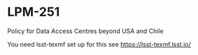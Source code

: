 # LPM-251
Policy for Data Access Centres beyond USA and Chile


You need lsst-texmf set up for this see https://lsst-texmf.lsst.io/

